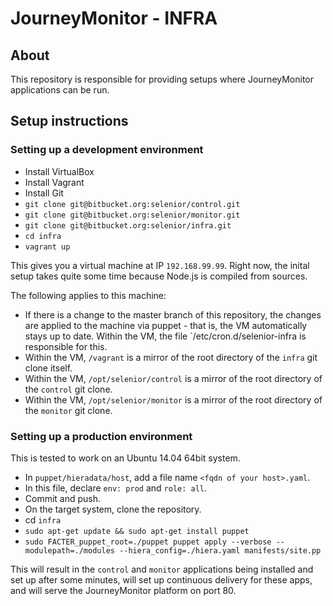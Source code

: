 # JourneyMonitor - INFRA

## About

This repository is responsible for providing setups where JourneyMonitor applications can be run.


## Setup instructions

### Setting up a development environment

- Install VirtualBox
- Install Vagrant
- Install Git
- `git clone git@bitbucket.org:selenior/control.git`
- `git clone git@bitbucket.org:selenior/monitor.git`
- `git clone git@bitbucket.org:selenior/infra.git`
- `cd infra`
- `vagrant up`

This gives you a virtual machine at IP `192.168.99.99`. Right now, the inital setup takes
quite some time because Node.js is compiled from sources.

The following applies to this machine:

- If there is a change to the master branch of this repository, the changes are applied
  to the machine via puppet - that is, the VM automatically stays up to date. Within the
  VM, the file `/etc/cron.d/selenior-infra is responsible for this.
- Within the VM, `/vagrant` is a mirror of the root directory of the `infra` git clone itself.
- Within the VM, `/opt/selenior/control` is a mirror of the root directory of the `control` git clone.
- Within the VM, `/opt/selenior/monitor` is a mirror of the root directory of the `monitor` git clone.

### Setting up a production environment

This is tested to work on an Ubuntu 14.04 64bit system.

- In `puppet/hieradata/host`, add a file name `<fqdn of your host>.yaml`.
- In this file, declare `env: prod` and `role: all`.
- Commit and push.
- On the target system, clone the repository.
- cd `infra`
- `sudo apt-get update && sudo apt-get install puppet`
- `sudo FACTER_puppet_root=./puppet puppet apply --verbose --modulepath=./modules --hiera_config=./hiera.yaml manifests/site.pp`

This will result in the `control` and `monitor` applications being installed and set up after some minutes, will set up continuous delivery for these apps, and will serve the JourneyMonitor platform on port 80.
